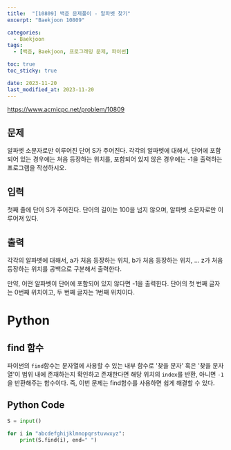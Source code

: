 ```yaml
---
title:  "[10809] 백준 문제풀이 - 알파벳 찾기"
excerpt: "Baekjoon 10809"

categories:
  - Baekjoon
tags:
  - [백준, Baekjoon, 프로그래밍 문제, 파이썬]

toc: true
toc_sticky: true

date: 2023-11-20
last_modified_at: 2023-11-20
---
```


https://www.acmicpc.net/problem/10809

## 문제
알파벳 소문자로만 이루어진 단어 S가 주어진다. 각각의 알파벳에 대해서, 단어에 포함되어 있는 경우에는 처음 등장하는 위치를, 포함되어 있지 않은 경우에는 -1을 출력하는 프로그램을 작성하시오.

## 입력
첫째 줄에 단어 S가 주어진다. 단어의 길이는 100을 넘지 않으며, 알파벳 소문자로만 이루어져 있다.

## 출력
각각의 알파벳에 대해서, a가 처음 등장하는 위치, b가 처음 등장하는 위치, ... z가 처음 등장하는 위치를 공백으로 구분해서 출력한다.

만약, 어떤 알파벳이 단어에 포함되어 있지 않다면 -1을 출력한다. 단어의 첫 번째 글자는 0번째 위치이고, 두 번째 글자는 1번째 위치이다.

# Python

## find 함수
파이썬의 ``find``함수는 문자열에 사용할 수 있는 내부 함수로 '찾을 문자' 혹은 '찾을 문자열'이 범위 내에 존재하는지 확인하고 존재한다면 해당 위치의 ``index``를 반환, 아니면 ``-1``을 반환해주는 함수이다. 즉, 이번 문제는 find함수를 사용하면 쉽게 해결할 수 있다.

## Python Code
```py
S = input()

for i in "abcdefghijklmnopqrstuvwxyz":
    print(S.find(i), end=" ")
```